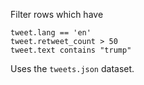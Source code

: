 Filter rows which have

```
tweet.lang == 'en'
tweet.retweet_count > 50
tweet.text contains "trump"
```

Uses the `tweets.json` dataset.
